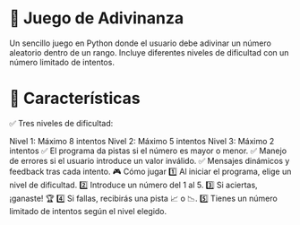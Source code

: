
# 🎯 Juego de Adivinanza
Un sencillo juego en Python donde el usuario debe adivinar un número aleatorio dentro de un rango. Incluye diferentes niveles de dificultad con un número limitado de intentos.

# 📌 Características
✅ Tres niveles de dificultad:

Nivel 1: Máximo 8 intentos
Nivel 2: Máximo 5 intentos
Nivel 3: Máximo 2 intentos
✅ El programa da pistas si el número es mayor o menor.
✅ Manejo de errores si el usuario introduce un valor inválido.
✅ Mensajes dinámicos y feedback tras cada intento.
🎮 Cómo jugar
1️⃣ Al iniciar el programa, elige un nivel de dificultad.
2️⃣ Introduce un número del 1 al 5.
3️⃣ Si aciertas, ¡ganaste! 🏆
4️⃣ Si fallas, recibirás una pista 📈 o 📉.
5️⃣ Tienes un número limitado de intentos según el nivel elegido.
